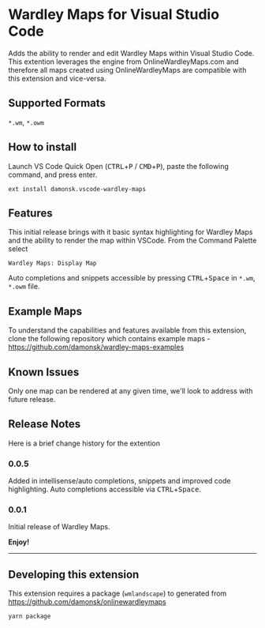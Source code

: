 # Wardley Maps for Visual Studio Code

Adds the ability to render and edit Wardley Maps within Visual Studio Code.  This extention leverages the engine from OnlineWardleyMaps.com and therefore all maps created using OnlineWardleyMaps are compatible with this extension and vice-versa.

## Supported Formats

`*.wm`, `*.owm`

## How to install

Launch VS Code Quick Open (<kbd>CTRL</kbd>+<kbd>P</kbd> / <kbd>CMD</kbd>+<kbd>P</kbd>), paste the following command, and press enter.

`ext install damonsk.vscode-wardley-maps`

## Features

This initial release brings with it basic syntax highlighting for Wardley Maps and the ability to render the map within VSCode.  From the Command Palette select 

`Wardley Maps: Display Map`

Auto completions and snippets accessible by pressing <kbd>CTRL</kbd>+<kbd>Space</kbd>
 in `*.wm`, `*.owm` file. 

## Example Maps

To understand the capabilities and features available from this extension, clone the following repository which contains example maps - <https://github.com/damonsk/wardley-maps-examples>

## Known Issues

Only one map can be rendered at any given time, we'll look to address with future release.

## Release Notes

Here is a brief change history for the extention 

### 0.0.5

Added in intellisense/auto completions, snippets and improved code highlighting.  Auto completions accessible via <kbd>CTRL</kbd>+<kbd>Space</kbd>.

### 0.0.1

Initial release of Wardley Maps.

**Enjoy!**

---

## Developing this extension

This extension requires a package (`wmlandscape`) to generated from <https://github.com/damonsk/onlinewardleymaps>

    yarn package